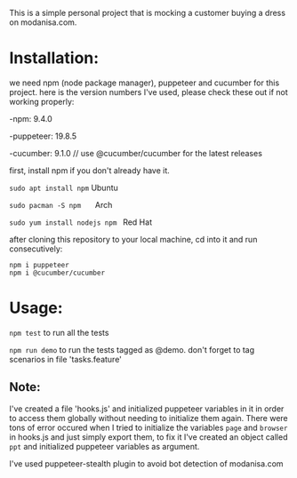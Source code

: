 This is a simple personal project that is mocking a customer buying a dress on modanisa.com.

# Installation:

we need npm (node package manager), puppeteer and cucumber for this project. here is the version numbers I've used, please check these out if not working properly:

-npm: 9.4.0

-puppeteer: 19.8.5

-cucumber: 9.1.0 // use @cucumber/cucumber for the latest releases

first, install npm if you don't already have it.

`sudo apt install npm`  Ubuntu

`sudo pacman -S npm   `  Arch

`sudo yum install nodejs npm `  Red Hat

after cloning this repository to your local machine, cd into it and run consecutively:

```
npm i puppeteer
npm i @cucumber/cucumber
```

# Usage:

`npm test`  to run all the tests

`npm run demo`  to run the tests tagged as @demo. don't forget to tag scenarios in file 'tasks.feature'

## Note:

I've created a file 'hooks.js' and initialized puppeteer variables in it in order to access them globally without needing to initialize them again.
There were tons of error occured when I tried to initialize the variables `page` and `browser` in hooks.js and just simply export them, to fix it I've created an object called `ppt` and initialized puppeteer variables as argument.

I've used puppeteer-stealth plugin to avoid bot detection of modanisa.com